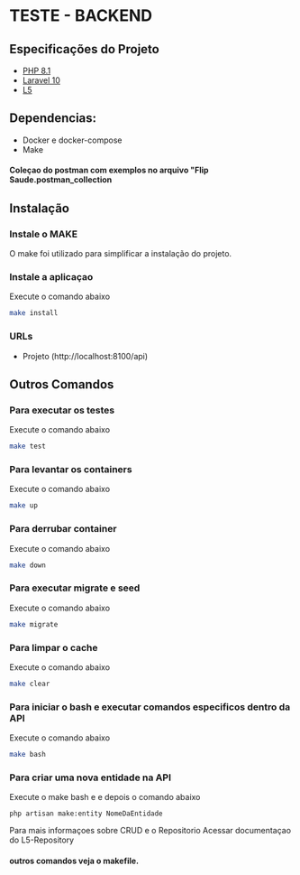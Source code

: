 # TESTE - BACKEND

## Especificações do Projeto

- [PHP 8.1](https://www.php.net/releases/8.1/en.php)
- [Laravel 10](https://laravel.com/docs/10.x/releases)
- [L5](https://github.com/andersao/l5-repository)

## Dependencias:

- Docker e docker-compose
- Make

#### Coleçao do postman com exemplos no arquivo "Flip Saude.postman_collection

## Instalação

### Instale o MAKE

O make foi utilizado para simplificar a instalação do projeto.

### Instale a aplicaçao

Execute o comando abaixo

```bash
make install
```

### URLs

- Projeto (http://localhost:8100/api)

## Outros Comandos

### Para executar os testes

Execute o comando abaixo

```bash
make test
```

### Para levantar os containers

Execute o comando abaixo

```bash
make up
```

### Para derrubar container

Execute o comando abaixo

```bash
make down
```

### Para executar migrate e seed

Execute o comando abaixo

```bash
make migrate
```

### Para limpar o cache

Execute o comando abaixo

```bash
make clear
```

### Para iniciar o bash e executar comandos especificos dentro da API

Execute o comando abaixo

```bash
make bash
```

### Para criar uma nova entidade na API

Execute o make bash e e depois o comando abaixo

```
php artisan make:entity NomeDaEntidade
```

Para mais informaçoes sobre CRUD e o Repositorio Acessar documentaçao do L5-Repository

#### outros comandos veja o makefile.





